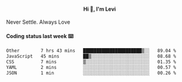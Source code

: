 <h4 style="text-align: center;">Hi 👋, I'm Levi</h4>  Never Settle. Always Love
<!---<img align="right" alt="Coding" width="300" src="https://i.pinimg.com/originals/81/17/8b/81178b47a8598f0c81c4799f2cdd4057.gif"></p> --->

#### Coding status last week ⌨️

<!--START_SECTION:waka-->

```txt
Other        7 hrs 43 mins   ██████████████████████▒░░   89.04 %
JavaScript   45 mins         ██▒░░░░░░░░░░░░░░░░░░░░░░   08.68 %
CSS          7 mins          ▒░░░░░░░░░░░░░░░░░░░░░░░░   01.35 %
YAML         2 mins          ░░░░░░░░░░░░░░░░░░░░░░░░░   00.57 %
JSON         1 min           ░░░░░░░░░░░░░░░░░░░░░░░░░   00.26 %
```

<!--END_SECTION:waka-->
